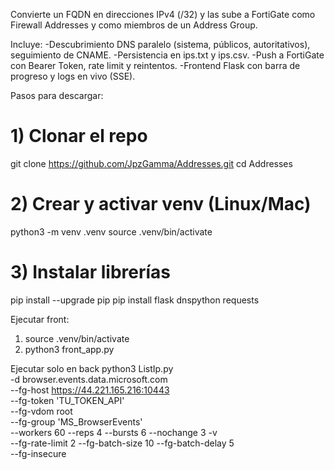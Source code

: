 Convierte un FQDN en direcciones IPv4 (/32) y las sube a FortiGate como Firewall Addresses y como miembros de un Address Group.

Incluye:
-Descubrimiento DNS paralelo (sistema, públicos, autoritativos), seguimiento de CNAME.
-Persistencia en ips.txt y ips.csv.
-Push a FortiGate con Bearer Token, rate limit y reintentos.
-Frontend Flask con barra de progreso y logs en vivo (SSE).

Pasos para descargar:
# 1) Clonar el repo
git clone https://github.com/JpzGamma/Addresses.git
cd Addresses

# 2) Crear y activar venv (Linux/Mac)
python3 -m venv .venv
source .venv/bin/activate

# 3) Instalar librerías
pip install --upgrade pip
pip install flask dnspython requests

Ejecutar front:
1) source .venv/bin/activate
2)  python3 front_app.py

Ejecutar solo en back
python3 ListIp.py \
  -d browser.events.data.microsoft.com \
  --fg-host https://44.221.165.216:10443 \
  --fg-token 'TU_TOKEN_API' \
  --fg-vdom root \
  --fg-group 'MS_BrowserEvents' \
  --workers 60 --reps 4 --bursts 6 --nochange 3 -v \
  --fg-rate-limit 2 --fg-batch-size 10 --fg-batch-delay 5 \
  --fg-insecure

